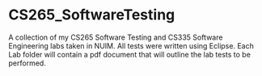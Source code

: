 # CS265_SoftwareTesting

A collection of my CS265 Software Testing and CS335 Software Engineering labs taken in NUIM. All tests were written using Eclipse. Each Lab folder will contain a pdf document that will outline the lab tests to be performed.
